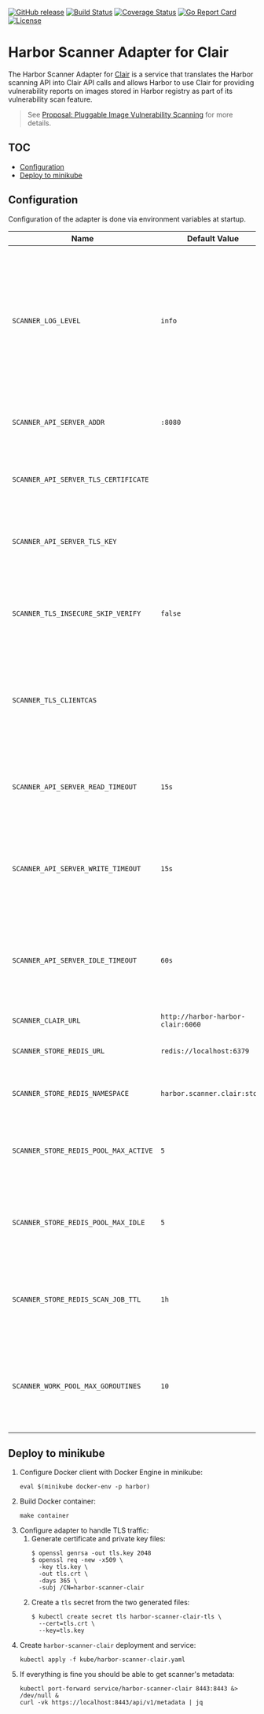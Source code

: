 [![GitHub release][release-img]][release]
[![Build Status][ci-img]][ci]
[![Coverage Status][cov-img]][cov]
[![Go Report Card][report-card-img]][report-card]
[![License][license-img]][license]

# Harbor Scanner Adapter for Clair

The Harbor Scanner Adapter for [Clair][clair-url] is a service that translates the Harbor scanning API into Clair API calls
and allows Harbor to use Clair for providing vulnerability reports on images stored in Harbor registry as part of its
vulnerability scan feature.

> See [Proposal: Pluggable Image Vulnerability Scanning][image-vulnerability-scanning-proposal] for more details.

## TOC

* [Configuration](#configuration)
* [Deploy to minikube](#deploy-to-minikube)

## Configuration

Configuration of the adapter is done via environment variables at startup.

| Name | Default Value | Description |
|------|---------------|-------------|
| `SCANNER_LOG_LEVEL`                | `info` | The log level of `trace`, `debug`, `info`, `warn`, `warning`, `error`, `fatal` or `panic`. The standard logger logs entries with that level or anything above it. |
| `SCANNER_API_SERVER_ADDR`          | `:8080` | Binding address for the API HTTP server. |
| `SCANNER_API_SERVER_TLS_CERTIFICATE` | | The absolute path to the x509 certificate file. |
| `SCANNER_API_SERVER_TLS_KEY`         | | The absolute path to the x509 private key file. |
| `SCANNER_TLS_INSECURE_SKIP_VERIFY` | `false` | Controls whether an HTTP client verifies the server's certificate chain and host name. |
| `SCANNER_TLS_CLIENTCAS` | | An array of absolute paths to x509 CA files that will be added to host's root CA set. |
| `SCANNER_API_SERVER_READ_TIMEOUT`  | `15s` | The maximum duration for reading the entire request, including the body. |
| `SCANNER_API_SERVER_WRITE_TIMEOUT` | `15s` | The maximum duration before timing out writes of the response. |
| `SCANNER_API_SERVER_IDLE_TIMEOUT`  | `60s` | The maximum amount of time to wait for the next request when keep-alives are enabled. |
| `SCANNER_CLAIR_URL`                | `http://harbor-harbor-clair:6060` | Clair URL |
| `SCANNER_STORE_REDIS_URL`       | `redis://localhost:6379`          | Redis server URI for a redis store. |
| `SCANNER_STORE_REDIS_NAMESPACE` | `harbor.scanner.clair:store` | A namespace for keys in a redis store. |
| `SCANNER_STORE_REDIS_POOL_MAX_ACTIVE` | `5`  | The max number of connections allocated by the pool for a redis store. |
| `SCANNER_STORE_REDIS_POOL_MAX_IDLE`   | `5`  | The max number of idle connections in the pool for a redis store. |
| `SCANNER_STORE_REDIS_SCAN_JOB_TTL`    | `1h` | The time to live for persisting scan jobs and associated scan reports. |
| `SCANNER_WORK_POOL_MAX_GOROUTINES` | `10` | The maximum number of goroutines in the pool of workers processing scan requests. |

## Deploy to minikube

1. Configure Docker client with Docker Engine in minikube:
   ```
   eval $(minikube docker-env -p harbor)
   ```
2. Build Docker container:
   ```
   make container
   ```
3. Configure adapter to handle TLS traffic:
   1. Generate certificate and private key files:
      ```
      $ openssl genrsa -out tls.key 2048
      $ openssl req -new -x509 \
        -key tls.key \
        -out tls.crt \
        -days 365 \
        -subj /CN=harbor-scanner-clair
      ```
   2. Create a `tls` secret from the two generated files:
      ```
      $ kubectl create secret tls harbor-scanner-clair-tls \
        --cert=tls.crt \
        --key=tls.key
      ```
4. Create `harbor-scanner-clair` deployment and service:
   ```
   kubectl apply -f kube/harbor-scanner-clair.yaml
   ```
5. If everything is fine you should be able to get scanner's metadata:
   ```
   kubectl port-forward service/harbor-scanner-clair 8443:8443 &> /dev/null &
   curl -vk https://localhost:8443/api/v1/metadata | jq
   ```

[release-img]: https://img.shields.io/github/release/goharbor/harbor-scanner-clair.svg
[release]: https://github.com/goharbor/harbor-scanner-clair/releases
[ci-img]: https://travis-ci.org/goharbor/harbor-scanner-clair.svg?branch=master
[ci]: https://travis-ci.org/goharbor/harbor-scanner-clair
[cov-img]: https://codecov.io/github/goharbor/harbor-scanner-clair/branch/master/graph/badge.svg
[cov]: https://codecov.io/github/goharbor/harbor-scanner-clair
[report-card-img]: https://goreportcard.com/badge/github.com/goharbor/harbor-scanner-clair
[report-card]: https://goreportcard.com/report/github.com/goharbor/harbor-scanner-clair
[license-img]: https://img.shields.io/github/license/goharbor/harbor-scanner-clair.svg
[license]: https://github.com/goharbor/harbor-scanner-clair/blob/master/LICENSE

[clair-url]: https://github.com/coreos/clair
[image-vulnerability-scanning-proposal]: https://github.com/goharbor/community/blob/master/proposals/pluggable-image-vulnerability-scanning_proposal.md
